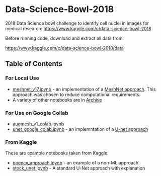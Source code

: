 # Data-Science-Bowl-2018

2018 Data Science bowl challenge to identify cell nuclei in images for medical research:
 https://www.kaggle.com/c/data-science-bowl-2018

 
Before running code, download and extract all data from:

https://www.kaggle.com/c/data-science-bowl-2018/data


## Table of Contents

### For Local Use

- [meshnet_v17.ipynb](meshnet_v17.ipynb) - an implementation of a [MeshNet approach](https://arxiv.org/pdf/1612.00940.pdf). This approach was chosen to reduce computational requirements.
- A variety of other notebooks are in [Archive](Archive)

### For Use on Google Collab

- [augmesh_v1_colab.ipynb](augmesh_v1_colab.ipynb)
- [unet_google_colab.ipynb](unet_google_colab.ipynb) - an implemntation of a [U-net approach](https://arxiv.org/abs/1505.04597)


### From Kaggle

These are example notebooks taken from Kaggle:

- [opencv_approach.ipynb](opencv_approach.ipynb) - an example of a non-ML approach.
- [stock_unet.ipynb](stock_unet.ipynb) - A standard U-Net approach with explanation